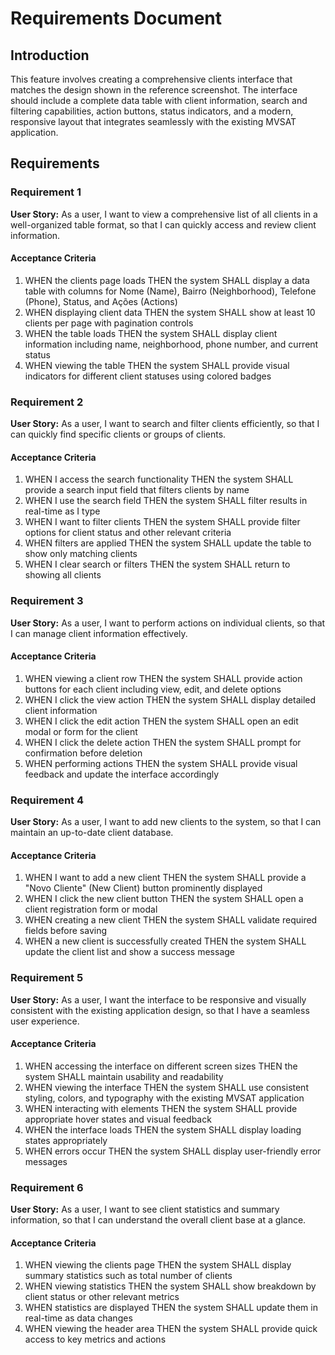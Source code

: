 # Requirements Document

## Introduction

This feature involves creating a comprehensive clients interface that matches the design shown in the reference screenshot. The interface should include a complete data table with client information, search and filtering capabilities, action buttons, status indicators, and a modern, responsive layout that integrates seamlessly with the existing MVSAT application.

## Requirements

### Requirement 1

**User Story:** As a user, I want to view a comprehensive list of all clients in a well-organized table format, so that I can quickly access and review client information.

#### Acceptance Criteria

1. WHEN the clients page loads THEN the system SHALL display a data table with columns for Nome (Name), Bairro (Neighborhood), Telefone (Phone), Status, and Ações (Actions)
2. WHEN displaying client data THEN the system SHALL show at least 10 clients per page with pagination controls
3. WHEN the table loads THEN the system SHALL display client information including name, neighborhood, phone number, and current status
4. WHEN viewing the table THEN the system SHALL provide visual indicators for different client statuses using colored badges

### Requirement 2

**User Story:** As a user, I want to search and filter clients efficiently, so that I can quickly find specific clients or groups of clients.

#### Acceptance Criteria

1. WHEN I access the search functionality THEN the system SHALL provide a search input field that filters clients by name
2. WHEN I use the search field THEN the system SHALL filter results in real-time as I type
3. WHEN I want to filter clients THEN the system SHALL provide filter options for client status and other relevant criteria
4. WHEN filters are applied THEN the system SHALL update the table to show only matching clients
5. WHEN I clear search or filters THEN the system SHALL return to showing all clients

### Requirement 3

**User Story:** As a user, I want to perform actions on individual clients, so that I can manage client information effectively.

#### Acceptance Criteria

1. WHEN viewing a client row THEN the system SHALL provide action buttons for each client including view, edit, and delete options
2. WHEN I click the view action THEN the system SHALL display detailed client information
3. WHEN I click the edit action THEN the system SHALL open an edit modal or form for the client
4. WHEN I click the delete action THEN the system SHALL prompt for confirmation before deletion
5. WHEN performing actions THEN the system SHALL provide visual feedback and update the interface accordingly

### Requirement 4

**User Story:** As a user, I want to add new clients to the system, so that I can maintain an up-to-date client database.

#### Acceptance Criteria

1. WHEN I want to add a new client THEN the system SHALL provide a "Novo Cliente" (New Client) button prominently displayed
2. WHEN I click the new client button THEN the system SHALL open a client registration form or modal
3. WHEN creating a new client THEN the system SHALL validate required fields before saving
4. WHEN a new client is successfully created THEN the system SHALL update the client list and show a success message

### Requirement 5

**User Story:** As a user, I want the interface to be responsive and visually consistent with the existing application design, so that I have a seamless user experience.

#### Acceptance Criteria

1. WHEN accessing the interface on different screen sizes THEN the system SHALL maintain usability and readability
2. WHEN viewing the interface THEN the system SHALL use consistent styling, colors, and typography with the existing MVSAT application
3. WHEN interacting with elements THEN the system SHALL provide appropriate hover states and visual feedback
4. WHEN the interface loads THEN the system SHALL display loading states appropriately
5. WHEN errors occur THEN the system SHALL display user-friendly error messages

### Requirement 6

**User Story:** As a user, I want to see client statistics and summary information, so that I can understand the overall client base at a glance.

#### Acceptance Criteria

1. WHEN viewing the clients page THEN the system SHALL display summary statistics such as total number of clients
2. WHEN viewing statistics THEN the system SHALL show breakdown by client status or other relevant metrics
3. WHEN statistics are displayed THEN the system SHALL update them in real-time as data changes
4. WHEN viewing the header area THEN the system SHALL provide quick access to key metrics and actions